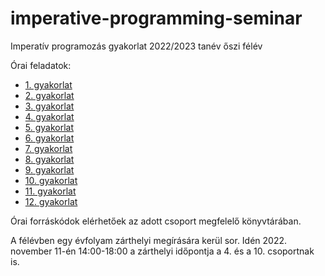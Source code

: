 # imperative-programming-seminar

Imperatív programozás gyakorlat 2022/2023 tanév őszi félév

Órai feladatok:

* [1. gyakorlat](exercises/01.md)
* [2. gyakorlat](exercises/02.md)
* [3. gyakorlat](exercises/03.md)
* [4. gyakorlat](exercises/04.md)
* [5. gyakorlat](exercises/05.md)
* [6. gyakorlat](exercises/06.md)
* [7. gyakorlat](exercises/07.md)
* [8. gyakorlat](exercises/08.md)
* [9. gyakorlat](exercises/09.md)
* [10. gyakorlat](exercises/10.md)
* [11. gyakorlat](exercises/11.md)
* [12. gyakorlat](exercises/12.md)


Órai forráskódok elérhetőek az adott csoport megfelelő könyvtárában.

A félévben egy évfolyam zárthelyi megírására kerül sor. Idén 2022. november 11-én 14:00-18:00 a zárthelyi időpontja a 4. és a 10. csoportnak is.

